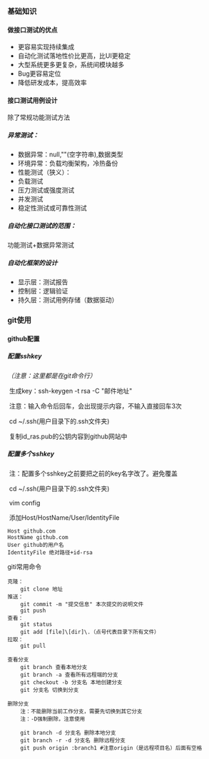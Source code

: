 ### 基础知识

#### 做接口测试的优点

- 更容易实现持续集成 
- 自动化测试落地性价比更高，比UI更稳定
- 大型系统更多更复杂，系统间模块越多
- Bug更容易定位
- 降低研发成本，提高效率

#### 接口测试用例设计

除了常规功能测试方法

##### 异常测试：

- 数据异常：null,""(空字符串),数据类型
- 环境异常：负载均衡架构，冷热备份
- 性能测试（狭义）：
- 负载测试
- 压力测试或强度测试
- 并发测试
- 稳定性测试或可靠性测试

##### 自动化接口测试的范围：

功能测试+数据异常测试

##### 自动化框架的设计

- 显示层：测试报告
- 控制层：逻辑验证
- 持久层：测试用例存储（数据驱动）

### git使用

#### github配置

##### 	配置sshkey

*（注意：这里都是在git命令行）*

​		生成key：ssh-keygen -t rsa -C "邮件地址"

​		注意：输入命令后回车，会出现提示内容，不输入直接回车3次

​		cd ~/.ssh(用户目录下的.ssh文件夹)

​		复制id_ras.pub的公钥内容到github网站中

##### 	配置多个sshkey

​		注：配置多个sshkey之前要把之前的key名字改了。避免覆盖

​		cd ~/.ssh(用户目录下的.ssh文件夹)

​		vim config

​		添加Host/HostName/User/IdentityFile

```text
Host github.com
HostName github.com
User github的用户名
IdentityFile 绝对路径+id-rsa

```

giti常用命令

```git
克隆：
	git clone 地址
推送：
	git commit -m "提交信息" 本次提交的说明文件
	git push
查看：
	git status
	git add [file]\[dir]\.（点号代表目录下所有文件）
拉取：
	git pull
	
查看分支
	git branch 查看本地分支
	git branch -a 查看所有远程端的分支 
	git checkout -b 分支名 本地创建分支
	git 分支名 切换到分支

删除分支
	注：不能删除当前工作分支，需要先切换到其它分支
	注：-D强制删除，注意使用

	git branch -d 分支名 删除本地分支
	git branch -r -d 分支名 删除远程分支
	git push origin :branch1 #注意origin（是远程项目名）后面有空格 
	
	
	
```

